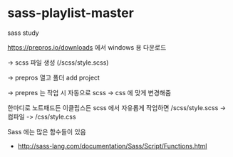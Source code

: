 # sass-playlist-master
sass study

https://prepros.io/downloads 에서 windows 용 다운로드

-> scss 파일 생성 (/scss/style.scss)

-> prepros 열고 폴더 add project

-> prepres 는 작업 시 자동으로 scss -> css 에 맞게 변경해줌

한마디로 노트패드든 이클립스든 scss 에서 자유롭게 작업하면 /scss/style.scss -> 컴파일 -> /css/style.css 




Sass 에는 많은 함수들이 있음
- http://sass-lang.com/documentation/Sass/Script/Functions.html
